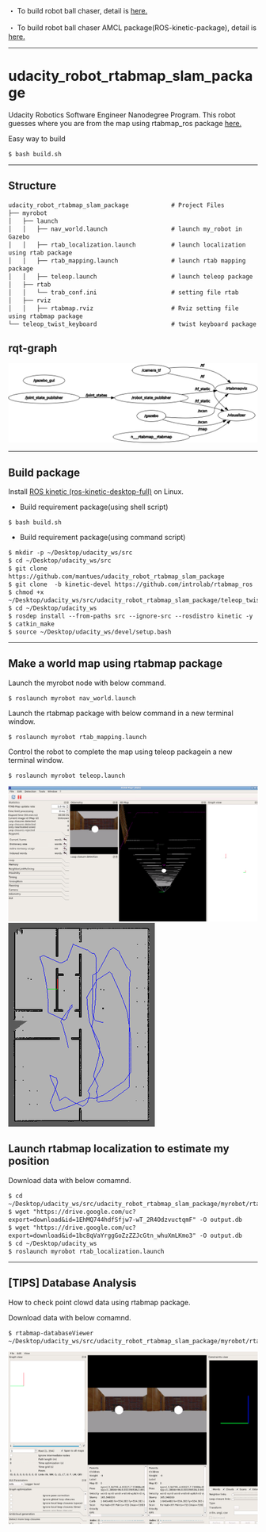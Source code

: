 ・ To build robot ball chaser, detail is [here.](https://github.com/mantues/udacity_robot_ball_chaser)


・ To build robot ball chaser AMCL package(ROS-kinetic-package), detail is [here.](https://github.com/mantues/udacity_robot_ball_chaser_kinetic_package)

---

# udacity_robot_rtabmap_slam_package
Udacity Robotics Software Engineer Nanodegree Program. This robot guesses where you are from the map using rtabmap_ros package [here.](http://wiki.ros.org/rtabmap_ros)

Easy way to build
```
$ bash build.sh
```
---
## Structure
```
udacity_robot_rtabmap_slam_package            # Project Files
├── myrobot
│   ├── launch
│   │   ├── nav_world.launch                  # launch my_robot in Gazebo
│   │   ├── rtab_localization.launch          # launch localization using rtab package
│   │   ├── rtab_mapping.launch               # launch rtab mapping package
│   │   ├── teleop.launch                     # launch teleop package
│   ├── rtab
│   │   └── trab_conf.ini                     # setting file rtab
│   ├── rviz
│   │   ├── rtabmap.rviz                      # Rviz setting file using rtabmap package
└── teleop_twist_keyboard                     # twist keyboard package
```
## rqt-graph

<img src="image/rtabmap_rqtgraph.png">

---
## Build package

Install [ROS kinetic (ros-kinetic-desktop-full)](http://wiki.ros.org/kinetic/Installation/Ubuntu) on Linux.
* Build requirement package(using shell script)
```
$ bash build.sh
```
* Build requirement package(using command script)

```
$ mkdir -p ~/Desktop/udacity_ws/src
$ cd ~/Desktop/udacity_ws/src
$ git clone https://github.com/mantues/udacity_robot_rtabmap_slam_package
$ git clone  -b kinetic-devel https://github.com/introlab/rtabmap_ros
$ chmod +x ~/Desktop/udacity_ws/src/udacity_robot_rtabmap_slam_package/teleop_twist_keyboard/*.py
$ cd ~/Desktop/udacity_ws
$ rosdep install --from-paths src --ignore-src --rosdistro kinetic -y
$ catkin_make
$ source ~/Desktop/udacity_ws/devel/setup.bash
```
---

## Make a world map using rtabmap package

Launch the myrobot node with below command.
```
$ roslaunch myrobot nav_world.launch
```
Launch the rtabmap package with below command in a new terminal window.
```
$ roslaunch myrobot rtab_mapping.launch
```
Control the robot to complete the map using teleop packagein a new terminal window.
```
$ roslaunch myrobot teleop.launch
```
<img src="image/rtabmap.png">
<img src="image/rtabmap_graph.png">


## Launch rtabmap localization to estimate my position
Download data with below comamnd.

```
$ cd ~/Desktop/udacity_ws/src/udacity_robot_rtabmap_slam_package/myrobot/rtab
$ wget "https://drive.google.com/uc?export=download&id=1EhMQ744hdfSfjw7-wT_2R4OdzvuctqmF" -O output.db
$ wget "https://drive.google.com/uc?export=download&id=1bc8qVaYrggGoZzZZJcGtn_whuXmLKmo3" -O output.db
$ cd ~/Desktop/udacity_ws
$ roslaunch myrobot rtab_localization.launch
```
---


## [TIPS] Database Analysis

How to check point clowd data using rtabmap package.

Download data with below comamnd.
```
$ rtabmap-databaseViewer ~/Desktop/udacity_ws/src/udacity_robot_rtabmap_slam_package/myrobot/rtab/output.db
```
<img src="image/database_viewer.png">



